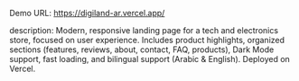 Demo URL: https://digiland-ar.vercel.app/


description:
Modern, responsive landing page for a tech and electronics store, focused on user experience. 
Includes product highlights, organized sections (features, reviews, about, contact, FAQ, products),
Dark Mode support, fast loading, and bilingual support (Arabic & English). Deployed on Vercel.
